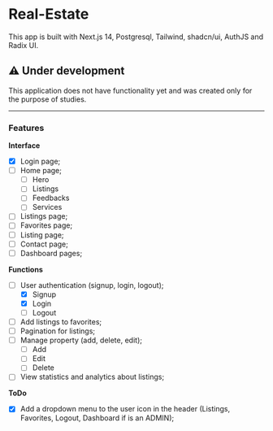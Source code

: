 # Real-Estate

This app is built with Next.js 14, Postgresql, Tailwind, shadcn/ui, AuthJS and Radix UI.

## ⚠️ Under development

This application does not have functionality yet and was created only for the purpose of studies.

---

### Features

**Interface**

- [x] Login page;
- [ ] Home page;
  - [ ] Hero
  - [ ] Listings
  - [ ] Feedbacks
  - [ ] Services
- [ ] Listings page;
- [ ] Favorites page;
- [ ] Listing page;
- [ ] Contact page;
- [ ] Dashboard pages;

**Functions**

- [ ] User authentication (signup, login, logout);
  - [x] Signup
  - [x] Login
  - [ ] Logout
- [ ] Add listings to favorites;
- [ ] Pagination for listings;
- [ ] Manage property (add, delete, edit);
  - [ ] Add
  - [ ] Edit
  - [ ] Delete
- [ ] View statistics and analytics about listings;

**ToDo**

- [x] Add a dropdown menu to the user icon in the header (Listings, Favorites, Logout, Dashboard if is an ADMIN);
